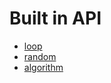 # Built in API
- [loop](https://github.com/MaugouMio/MCDP/tree/master/lib/loop)
- [random](https://github.com/MaugouMio/MCDP/tree/master/lib/random)
- [algorithm](https://github.com/MaugouMio/MCDP/tree/master/lib/algorithm)